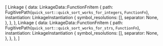 [
    Linkage {
        data: LinkageData::FunctionFnItem {
            path: FugitivePath(`quick_sort::quick_sort_works_for_integers`, `FunctionFn`),
            instantiation: LinkageInstantiation {
                symbol_resolutions: [],
                separator: None,
            },
        },
    },
    Linkage {
        data: LinkageData::FunctionFnItem {
            path: FugitivePath(`quick_sort::quick_sort_works_for_strs`, `FunctionFn`),
            instantiation: LinkageInstantiation {
                symbol_resolutions: [],
                separator: None,
            },
        },
    },
]